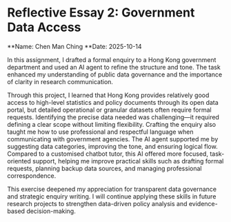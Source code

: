 # Reflective Essay 2: Government Data Access
**Name: Chen Man Ching
**Date: 2025-10-14



In this assignment, I drafted a formal enquiry to a Hong Kong government department and used an AI agent to refine the structure and tone. The task enhanced my understanding of public data governance and the importance of clarity in research communication.


Through this project, I learned that Hong Kong provides relatively good access to high-level statistics and policy documents through its open data portal, but detailed operational or granular datasets often require formal requests. Identifying the precise data needed was challenging—it required defining a clear scope without limiting flexibility. Crafting the enquiry also taught me how to use professional and respectful language when communicating with government agencies. The AI agent supported me by suggesting data categories, improving the tone, and ensuring logical flow. Compared to a customised chatbot tutor, this AI offered more focused, task-oriented support, helping me improve practical skills such as drafting formal requests, planning backup data sources, and managing professional correspondence.


This exercise deepened my appreciation for transparent data governance and strategic enquiry writing. I will continue applying these skills in future research projects to strengthen data-driven policy analysis and evidence-based decision-making.
